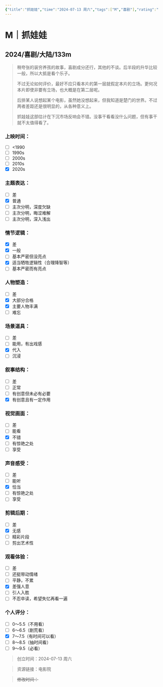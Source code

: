 ```yaml
---
{"title":"抓娃娃","time":"2024-07-13 周六","tags":["M","喜剧"],"rating":"7.0","dg-publish":true,"permalink":"/300 评价/M电影/新近看过/抓娃娃/","dgPassFrontmatter":true,"created":"2024-07-13T17:10:23.473+08:00","updated":"2024-07-13T17:25:11.923+08:00"}
---
```


# M｜抓娃娃
## 2024/喜剧/大陆/133m
>稍夸张的装穷养孩的故事，喜剧成分还行，其他的不谈。后半段的升华比较一般，所以大抵是看个乐子。
>
>不过无论如何评价，最好不应只看本片的第一层就假定本片的立场。更何况本片即使非要有立场，也大概是在第二层呢。
>
>后排某人说想起某个电影，虽然她没想起来，但我知道是楚门的世界。不过两者差距还是很明显的，从各种意义上。
>
>抓娃娃这部估计在下沉市场反响会不错。没事干看看没什么问题，但有事干就不太值得看了。
### 上映时间：
- [ ] <1990
- [ ] 1990s
- [ ] 2000s
- [ ] 2010s
- [x] 2020s
### 主题表达：
- [ ] 差
- [x] 普通
- [ ] 主次分明，深度欠缺
- [ ] 主次分明，晦涩难解
- [ ] 主次分明，深入浅出
### 情节逻辑：
- [x] 差
- [x] 一般
- [ ] 基本严密但没亮点
- [x] 适当牺牲逻辑性（合理降智等）
- [ ] 基本严密而有亮点
### 人物塑造：
- [ ] 差
- [x] 大部分合格
- [x] 主要人物丰满
- [ ] 难忘
### 场景道具：
- [ ] 差
- [ ] 能用，有出戏感
- [x] 代入
- [ ] 沉浸
### 叙事结构：
- [ ] 差
- [ ] 正常
- [ ] 有创意但未必有必要
- [x] 有创意且有一定作用
### 视觉画面：
- [ ] 差
- [ ] 能看
- [x] 不错
- [ ] 有惊艳之处
- [ ] 享受
### 声音感受：
- [ ] 差
- [ ] 能听
- [x] 恰当
- [ ] 有惊艳之处
- [ ] 享受
### 剪辑后期：
- [ ] 差
- [x] 无感
- [ ] 精彩片段
- [ ] 剪出艺术性
### 观看体验：
- [ ] 差
- [ ] 还挺带动情绪
- [ ] 平静，不累
- [x] 差强人意
- [ ] 引人入胜
- [ ] 不忍卒读，希望失忆再看一遍
### 个人评分：
- [ ] 0～5.5（不用看）
- [ ] 6～6.5（剧荒看）
- [x] 7～7.5（有时间可以看）
- [ ] 8～8.5（抽时间看）
- [ ] 9～9.5（必看）

>创立时间：2024-07-13 周六

>资源链接：电影院

>~~修改时间：~~



